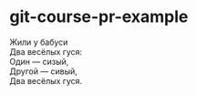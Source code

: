 ﻿# git-course-pr-example

Жили у бабуси  
Два весёлых гуся:  
Один — сизый,  
Другой — сивый,  
Два весёлых гуся.  
